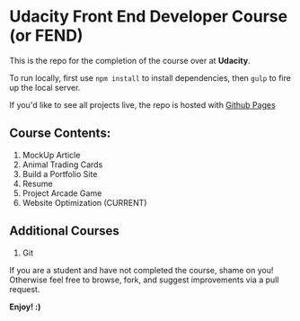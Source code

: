 # Udacity Front End Developer Course (or FEND)

This is the repo for the completion of the course over at **Udacity**. 

To run locally, first use `npm install` to install dependencies, then `gulp` to fire up the local server.

If you'd like to see all projects live, the repo is hosted with [Github Pages](https://edarioq.github.io/udacity-front-end-developer/)

## Course Contents:

1. MockUp Article
2. Animal Trading Cards
3. Build a Portfolio Site
4. Resume
5. Project Arcade Game
6. Website Optimization (CURRENT)

## Additional Courses

1. Git

If you are a student and have not completed the course, shame on you! Otherwise feel free to browse, fork, and suggest improvements via a pull request.

**Enjoy! :)**